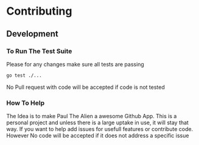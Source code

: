 # Contributing

## Development

### To Run The Test Suite
Please for any changes make sure all tests are passing
```bash
go test ./...
```

No Pull request with code will be accepted if code is not tested

### How To Help

The Idea is to make Paul The Alien a awesome Github App. This is a personal project and unless there is a large uptake in use, it will stay that way. 
If you want to help add issues for usefull features or contribute code. However No code will be accepted if it does not address a specific issue

